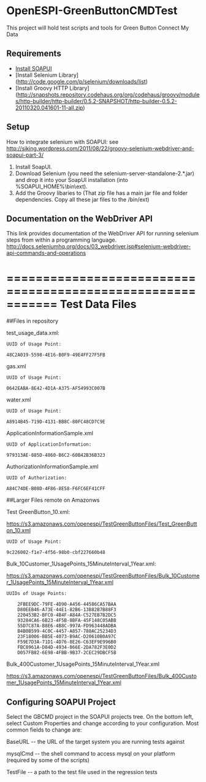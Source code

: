 OpenESPI-GreenButtonCMDTest
===========================
This project will hold test scripts and tools for Green Button Connect My Data

## Requirements

- [Install SOAPUI](http://www.soapui.org/Getting-Started/installing-soapui.html)
- [Install Selenium Library] (http://code.google.com/p/selenium/downloads/list)
- [Install Groovy HTTP Library] (http://snapshots.repository.codehaus.org/org/codehaus/groovy/modules/http-builder/http-builder/0.5.2-SNAPSHOT/http-builder-0.5.2-20110320.041601-11-all.zip)

## Setup
How to integrate selenium with SOAPUI:
see http://siking.wordpress.com/2011/08/22/groovy-selenium-webdriver-and-soapui-part-3/

1.	Install SoapUI.
2.	Download Selenium (you need the selenium-server-standalone-2.*.jar) and drop it into your SoapUI installation (into %SOAPUI_HOME%\bin\ext).	
3.	Add the Groovy libaries to (That zip file has a main jar file and folder dependencies. Copy all these jar files to the <SOAPUI installfolder>/bin/ext)


##	Documentation on the WebDriver API 
This link provides documentation of the WebDriver API for running selenium steps from within a programming language.
http://docs.seleniumhq.org/docs/03_webdriver.jsp#selenium-webdriver-api-commands-and-operations 


===========================================================
Test Data Files
===========================================================

##Files in repository

test_usage_data.xml: 

	UUID of Usage Point:
	
	48C2A019-5598-4E16-B0F9-49E4FF27F5FB
	
gas.xml

	UUID of Usage Point: 
	
	0642EABA-8E42-4D1A-A375-AF54993C007B
	
water.xml

	UUID of Usage Point: 
	
	A8914B45-719D-4131-BB8C-80FC48CD7C9E

ApplicationInformationSample.xml

	UUID of ApplicationInformation: 
	
	979313AE-885D-4860-B6C2-60B42B36B323

AuthorizationInformationSample.xml

	UUID of Authorization: 
	
	A84C74DE-B08D-4F86-8E58-F6FC6EF41CFF


##Larger Files remote on Amazonws

Test GreenButton_10.xml: 

https://s3.amazonaws.com/openespi/TestGreenButtonFiles/Test_GreenButton_10.xml

	UUID of Usage Point: 
	
	9c226002-f1e7-4f56-98b0-cbf227660b48
	

Bulk_10Customer_1UsagePoints_15MinuteInterval_1Year.xml:

https://s3.amazonaws.com/openespi/TestGreenButtonFiles/Bulk_10Customer_1UsagePoints_15MinuteInterval_1Year.xml
	
	UUIDs of Usage Points:
	
		2FBEE9DC-79FE-4D90-A456-44586CA57BAA
		D80EEB46-A73E-44E1-82B6-13B82B7B88F3
		220453B2-BFC0-4B4F-A84A-C527EB7B2DC5
		93284CA6-6B23-4F5B-8BFA-45F148C05ABB
		55D7C87A-B8E6-4B8C-997A-FD963448ADBA
		B4B0B599-4C0C-4457-A857-788AC25234D3
		23F18006-BB5E-4073-B9AC-D20610B0A97C
		F59E7D3A-71D1-4D76-8E26-C63EF9E996B0
		FBC8961A-D84D-4934-866E-2DA782F3E0D2
		D057FB82-6E98-4FBB-9B37-2CEC29DBCF5B

Bulk_400Customer_1UsagePoints_15MinuteInterval_1Year.xml	

https://s3.amazonaws.com/openespi/TestGreenButtonFiles/Bulk_400Customer_1UsagePoints_15MinuteInterval_1Year.xml	

##	Configuring SOAPUI Project
Select the GBCMD project in the SOAPUI projects tree. On the bottom left, select Custom Properties and change according to your configuration. Most common fields to change are:

BaseURL -- the URL of the target system you are running tests against

mysqlCmd -- the shell command to access mysql on your platform (required by some of the scripts)

TestFile -- a path to the test file used in the regression tests
